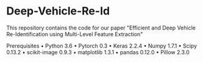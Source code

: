 # Deep-Vehicle-Re-Id 
This repository contains the code for our paper "Efficient and Deep Vehicle Re-Identification using Multi-Level Feature Extraction"



Prerequisites
•	Python 3.6
•	Pytorch 0.3
•	Keras 2.2.4
•	Numpy 1.7.1
•	Scipy 0.13.2
•	scikit-image 0.9.3
•	matplotlib 1.3.1
•	pandas 0.12.0
•	Pillow 2.3.0
